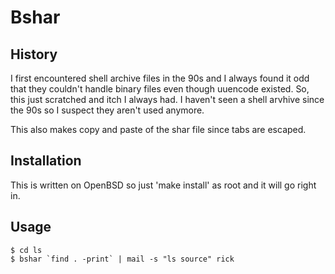 # Bshar

## History

I first encountered shell archive files in the 90s and I always found it odd that they couldn't 
handle binary files even though uuencode existed.  So, this just scratched and itch I always had.
I haven't seen a shell arvhive since the 90s so I suspect they aren't used anymore.

This also makes copy and paste of the shar file since tabs are escaped.

## Installation

This is written on OpenBSD so just 'make install' as root and it will go right in.

## Usage

```
$ cd ls 
$ bshar `find . -print` | mail -s "ls source" rick
```
